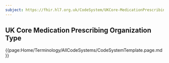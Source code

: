 ```yaml
---
subject: https://fhir.hl7.org.uk/CodeSystem/UKCore-MedicationPrescribingOrganizationType
---
```

## UK Core Medication Prescribing Organization Type

{{page:Home/Terminology/AllCodeSystems/CodeSystemTemplate.page.md}}